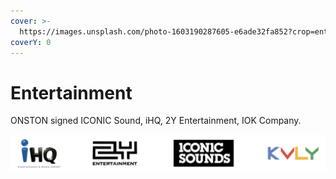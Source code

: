 ```yaml
---
cover: >-
  https://images.unsplash.com/photo-1603190287605-e6ade32fa852?crop=entropy&cs=srgb&fm=jpg&ixid=MnwxOTcwMjR8MHwxfHNlYXJjaHwyfHxlbnRlcnRhaW5tZW50fGVufDB8fHx8MTYzOTI1MTY1Mg&ixlib=rb-1.2.1&q=85
coverY: 0
---
```


# Entertainment

ONSTON signed ICONIC Sound, iHQ, 2Y Entertainment, IOK Company.



![](<../.gitbook/assets/image (5).png>)
